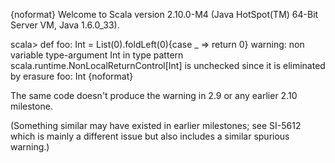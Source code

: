 {noformat}
Welcome to Scala version 2.10.0-M4 (Java HotSpot(TM) 64-Bit Server VM, Java 1.6.0_33).

scala> def foo: Int = List(0).foldLeft(0){case _ => return 0}
warning: non variable type-argument Int in type pattern scala.runtime.NonLocalReturnControl[Int] is unchecked since it is eliminated by erasure
foo: Int
{noformat}

The same code doesn't produce the warning in 2.9 or any earlier 2.10 milestone.

(Something similar may have existed in earlier milestones; see SI-5612 which is mainly a different issue but also includes a similar spurious warning.)
